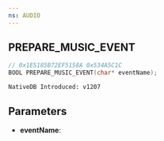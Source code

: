 ```yaml
---
ns: AUDIO
---
```

## PREPARE_MUSIC_EVENT

```c
// 0x1E5185B72EF5158A 0x534A5C1C
BOOL PREPARE_MUSIC_EVENT(char* eventName);
```

```
NativeDB Introduced: v1207
```

## Parameters
* **eventName**:

